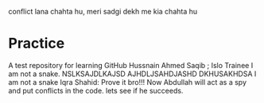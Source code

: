 conflict lana chahta hu, meri sadgi dekh me kia chahta hu
# Practice
A test repository for learning GitHub
Hussnain Ahmed Saqib ; Islo Trainee 
I am not a snake. NSLKSAJDLKAJSD
AJHDLJSAHDJASHD
DKHUSAKHDSA
I am not a snake
Iqra Shahid: Prove it bro!!!
Now Abdullah will act as a spy and put conflicts in the code.
lets see if he succeeds.